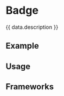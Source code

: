 <script setup>
  import Vue from './vue.md';
  import Elements from './elements.md';
  import React from './react.md';
  import Android from './android.md';
  import iOS from './ios.md';
  import data from './data.json';
  import { mapFrameworkStatuses } from '../utils.js';
</script>

# Badge

{{ data.description }}

<components-status v-bind="mapFrameworkStatuses(data.frameworks)" />

## Example
<ThemeSwitcher />
<badge-example />

## Usage

<component-design-guidelines name="Warp - Components / Badge" link="https://www.figma.com/file/nkiRpuVu6XRfvY96BA80H8/Components-overview?type=design&node-id=249-11911&mode=design&t=CxdPkiD3C2rBtqKv-0" />

<component-questions />

## Frameworks

<tabs-content>
  <template #react>
    <react />
  </template>
  <template #vue>
    <vue />
  </template>
  <template #elements>
    <elements />
  </template>
  <template #android>
    <android />
  </template>
    <template #iOS>
    <iOS />
  </template>
</tabs-content>
